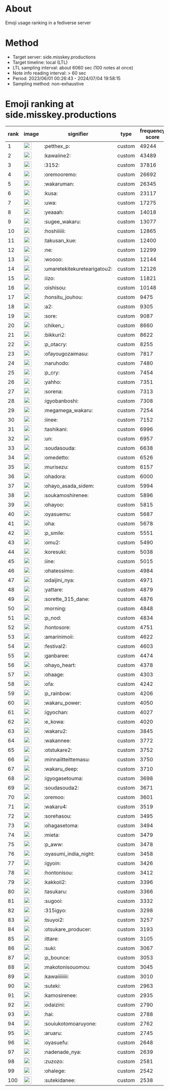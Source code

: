 # About
Emoji usage ranking in a fediverse server

# Method
- Target server: side.misskey.productions
- Target timeline: local (LTL)
- LTL sampling interval: about 6060 sec (100 notes at once)
- Note info reading interval: > 60 sec
- Period: 2023/06/01 00:26:43 - 2024/07/04 19:58:15 
- Sampling method: non-exhaustive

# Emoji ranking at side.misskey.productions

|rank|image|signifier|type|frequency score|
|----|----|----|----|----|
|1|<img height="24" src="https://side.misskey.productions/emoji/petthex_p.webp">|:petthex_p:|custom|49244|
|2|<img height="24" src="https://side.misskey.productions/emoji/kawaiine2.webp">|:kawaiine2:|custom|43489|
|3|<img height="24" src="https://side.misskey.productions/emoji/3152.webp">|:3152:|custom|37816|
|4|<img height="24" src="https://side.misskey.productions/emoji/oremooremo.webp">|:oremooremo:|custom|26692|
|5|<img height="24" src="https://side.misskey.productions/emoji/wakaruman.webp">|:wakaruman:|custom|26345|
|6|<img height="24" src="https://side.misskey.productions/emoji/kusa.webp">|:kusa:|custom|23117|
|7|<img height="24" src="https://side.misskey.productions/emoji/uwa.webp">|:uwa:|custom|17275|
|8|<img height="24" src="https://side.misskey.productions/emoji/yeaaah.webp">|:yeaaah:|custom|14018|
|9|<img height="24" src="https://side.misskey.productions/emoji/sugee_wakaru.webp">|:sugee_wakaru:|custom|13077|
|10|<img height="24" src="https://side.misskey.productions/emoji/hoshiiiiii.webp">|:hoshiiiiii:|custom|12865|
|11|<img height="24" src="https://side.misskey.productions/emoji/takusan_kue.webp">|:takusan_kue:|custom|12400|
|12|<img height="24" src="https://side.misskey.productions/emoji/ne.webp">|:ne:|custom|12299|
|13|<img height="24" src="https://side.misskey.productions/emoji/woooo.webp">|:woooo:|custom|12144|
|14|<img height="24" src="https://side.misskey.productions/emoji/umaretekitekuretearigatou2.webp">|:umaretekitekuretearigatou2:|custom|12126|
|15|<img height="24" src="https://side.misskey.productions/emoji/iizo.webp">|:iizo:|custom|11821|
|16|<img height="24" src="https://side.misskey.productions/emoji/oishisou.webp">|:oishisou:|custom|10148|
|17|<img height="24" src="https://side.misskey.productions/emoji/honsitu_jouhou.webp">|:honsitu_jouhou:|custom|9475|
|18|<img height="24" src="https://side.misskey.productions/emoji/a2.webp">|:a2:|custom|9305|
|19|<img height="24" src="https://side.misskey.productions/emoji/sore.webp">|:sore:|custom|9087|
|20|<img height="24" src="https://side.misskey.productions/emoji/chiken_.webp">|:chiken_:|custom|8660|
|21|<img height="24" src="https://side.misskey.productions/emoji/bikkuri2.webp">|:bikkuri2:|custom|8622|
|22|<img height="24" src="https://side.misskey.productions/emoji/p_otacry.webp">|:p_otacry:|custom|8255|
|23|<img height="24" src="https://side.misskey.productions/emoji/ofayougozaimasu.webp">|:ofayougozaimasu:|custom|7817|
|24|<img height="24" src="https://side.misskey.productions/emoji/naruhodo.webp">|:naruhodo:|custom|7480|
|25|<img height="24" src="https://side.misskey.productions/emoji/p_cry.webp">|:p_cry:|custom|7454|
|26|<img height="24" src="https://side.misskey.productions/emoji/yahho.webp">|:yahho:|custom|7351|
|27|<img height="24" src="https://side.misskey.productions/emoji/sorena.webp">|:sorena:|custom|7313|
|28|<img height="24" src="https://side.misskey.productions/emoji/igyobanboshi.webp">|:igyobanboshi:|custom|7308|
|29|<img height="24" src="https://side.misskey.productions/emoji/megamega_wakaru.webp">|:megamega_wakaru:|custom|7254|
|30|<img height="24" src="https://side.misskey.productions/emoji/iinee.webp">|:iinee:|custom|7152|
|31|<img height="24" src="https://side.misskey.productions/emoji/tashikani.webp">|:tashikani:|custom|6996|
|32|<img height="24" src="https://side.misskey.productions/emoji/un.webp">|:un:|custom|6957|
|33|<img height="24" src="https://side.misskey.productions/emoji/soudasouda.webp">|:soudasouda:|custom|6638|
|34|<img height="24" src="https://side.misskey.productions/emoji/omedetto.webp">|:omedetto:|custom|6526|
|35|<img height="24" src="https://side.misskey.productions/emoji/murisezu.webp">|:murisezu:|custom|6157|
|36|<img height="24" src="https://side.misskey.productions/emoji/ohadora.webp">|:ohadora:|custom|6000|
|37|<img height="24" src="https://side.misskey.productions/emoji/ohayo_asada_sidem.webp">|:ohayo_asada_sidem:|custom|5994|
|38|<img height="24" src="https://side.misskey.productions/emoji/soukamoshirenee.webp">|:soukamoshirenee:|custom|5896|
|39|<img height="24" src="https://side.misskey.productions/emoji/ohayoo.webp">|:ohayoo:|custom|5815|
|40|<img height="24" src="https://side.misskey.productions/emoji/oyasuemu.webp">|:oyasuemu:|custom|5687|
|41|<img height="24" src="https://side.misskey.productions/emoji/oha.webp">|:oha:|custom|5678|
|42|<img height="24" src="https://side.misskey.productions/emoji/p_smile.webp">|:p_smile:|custom|5551|
|43|<img height="24" src="https://side.misskey.productions/emoji/omu2.webp">|:omu2:|custom|5490|
|44|<img height="24" src="https://side.misskey.productions/emoji/koresuki.webp">|:koresuki:|custom|5038|
|45|<img height="24" src="https://side.misskey.productions/emoji/iine.webp">|:iine:|custom|5015|
|46|<img height="24" src="https://side.misskey.productions/emoji/ohatessimo.webp">|:ohatessimo:|custom|4984|
|47|<img height="24" src="https://side.misskey.productions/emoji/odaijini_nya.webp">|:odaijini_nya:|custom|4971|
|48|<img height="24" src="https://side.misskey.productions/emoji/yattare.webp">|:yattare:|custom|4879|
|49|<img height="24" src="https://side.misskey.productions/emoji/sorette_315_dane.webp">|:sorette_315_dane:|custom|4876|
|50|<img height="24" src="https://side.misskey.productions/emoji/morning.webp">|:morning:|custom|4848|
|51|<img height="24" src="https://side.misskey.productions/emoji/p_nod.webp">|:p_nod:|custom|4834|
|52|<img height="24" src="https://side.misskey.productions/emoji/hontosore.webp">|:hontosore:|custom|4751|
|53|<img height="24" src="https://side.misskey.productions/emoji/amarinimoii.webp">|:amarinimoii:|custom|4622|
|54|<img height="24" src="https://side.misskey.productions/emoji/festival2.webp">|:festival2:|custom|4603|
|55|<img height="24" src="https://side.misskey.productions/emoji/ganbaree.webp">|:ganbaree:|custom|4474|
|56|<img height="24" src="https://side.misskey.productions/emoji/ohayo_heart.webp">|:ohayo_heart:|custom|4378|
|57|<img height="24" src="https://side.misskey.productions/emoji/ohaage.webp">|:ohaage:|custom|4303|
|58|<img height="24" src="https://side.misskey.productions/emoji/ofa.webp">|:ofa:|custom|4242|
|59|<img height="24" src="https://side.misskey.productions/emoji/p_rainbow.webp">|:p_rainbow:|custom|4206|
|60|<img height="24" src="https://side.misskey.productions/emoji/wakaru_power.webp">|:wakaru_power:|custom|4050|
|61|<img height="24" src="https://side.misskey.productions/emoji/igyochan.webp">|:igyochan:|custom|4027|
|62|<img height="24" src="https://side.misskey.productions/emoji/e_kowa.webp">|:e_kowa:|custom|4020|
|63|<img height="24" src="https://side.misskey.productions/emoji/wakaru2.webp">|:wakaru2:|custom|3845|
|64|<img height="24" src="https://side.misskey.productions/emoji/wakannee.webp">|:wakannee:|custom|3772|
|65|<img height="24" src="https://side.misskey.productions/emoji/otstukare2.webp">|:otstukare2:|custom|3752|
|66|<img height="24" src="https://side.misskey.productions/emoji/minnaiitteittemasu.webp">|:minnaiitteittemasu:|custom|3750|
|67|<img height="24" src="https://side.misskey.productions/emoji/wakaru_deep.webp">|:wakaru_deep:|custom|3710|
|68|<img height="24" src="https://side.misskey.productions/emoji/igyogasetouma.webp">|:igyogasetouma:|custom|3698|
|69|<img height="24" src="https://side.misskey.productions/emoji/soudasouda2.webp">|:soudasouda2:|custom|3671|
|70|<img height="24" src="https://side.misskey.productions/emoji/oremoo.webp">|:oremoo:|custom|3601|
|71|<img height="24" src="https://side.misskey.productions/emoji/wakaru4.webp">|:wakaru4:|custom|3519|
|72|<img height="24" src="https://side.misskey.productions/emoji/sorehasou.webp">|:sorehasou:|custom|3495|
|73|<img height="24" src="https://side.misskey.productions/emoji/ohagasetoma.webp">|:ohagasetoma:|custom|3494|
|74|<img height="24" src="https://side.misskey.productions/emoji/mieta.webp">|:mieta:|custom|3479|
|75|<img height="24" src="https://side.misskey.productions/emoji/p_aww.webp">|:p_aww:|custom|3478|
|76|<img height="24" src="https://side.misskey.productions/emoji/oyasumi_india_night.webp">|:oyasumi_india_night:|custom|3458|
|77|<img height="24" src="https://side.misskey.productions/emoji/igyoin.webp">|:igyoin:|custom|3426|
|78|<img height="24" src="https://side.misskey.productions/emoji/hontonisou.webp">|:hontonisou:|custom|3412|
|79|<img height="24" src="https://side.misskey.productions/emoji/kakkoii2.webp">|:kakkoii2:|custom|3396|
|80|<img height="24" src="https://side.misskey.productions/emoji/tasukaru.webp">|:tasukaru:|custom|3366|
|81|<img height="24" src="https://side.misskey.productions/emoji/sugooi.webp">|:sugooi:|custom|3332|
|82|<img height="24" src="https://side.misskey.productions/emoji/315igyo.webp">|:315igyo:|custom|3298|
|83|<img height="24" src="https://side.misskey.productions/emoji/tsuyoi2.webp">|:tsuyoi2:|custom|3257|
|84|<img height="24" src="https://side.misskey.productions/emoji/otsukare_producer.webp">|:otsukare_producer:|custom|3193|
|85|<img height="24" src="https://side.misskey.productions/emoji/ittare.webp">|:ittare:|custom|3105|
|86|<img height="24" src="https://side.misskey.productions/emoji/suki.webp">|:suki:|custom|3067|
|87|<img height="24" src="https://side.misskey.productions/emoji/p_bounce.webp">|:p_bounce:|custom|3053|
|88|<img height="24" src="https://side.misskey.productions/emoji/makotonisouomou.webp">|:makotonisouomou:|custom|3045|
|89|<img height="24" src="https://side.misskey.productions/emoji/kawaiiiiiiii.webp">|:kawaiiiiiiii:|custom|3010|
|90|<img height="24" src="https://side.misskey.productions/emoji/suteki.webp">|:suteki:|custom|2963|
|91|<img height="24" src="https://side.misskey.productions/emoji/kamosirenee.webp">|:kamosirenee:|custom|2935|
|92|<img height="24" src="https://side.misskey.productions/emoji/odaizini.webp">|:odaizini:|custom|2790|
|93|<img height="24" src="https://side.misskey.productions/emoji/hai.webp">|:hai:|custom|2788|
|94|<img height="24" src="https://side.misskey.productions/emoji/souiukotomoaruyone.webp">|:souiukotomoaruyone:|custom|2762|
|95|<img height="24" src="https://side.misskey.productions/emoji/aruaru.webp">|:aruaru:|custom|2745|
|96|<img height="24" src="https://side.misskey.productions/emoji/oyasuefu.webp">|:oyasuefu:|custom|2648|
|97|<img height="24" src="https://side.misskey.productions/emoji/nadenade_nya.webp">|:nadenade_nya:|custom|2639|
|98|<img height="24" src="https://side.misskey.productions/emoji/zuzozo.webp">|:zuzozo:|custom|2581|
|99|<img height="24" src="https://side.misskey.productions/emoji/ohalege.webp">|:ohalege:|custom|2542|
|100|<img height="24" src="https://side.misskey.productions/emoji/sutekidanee.webp">|:sutekidanee:|custom|2538|
